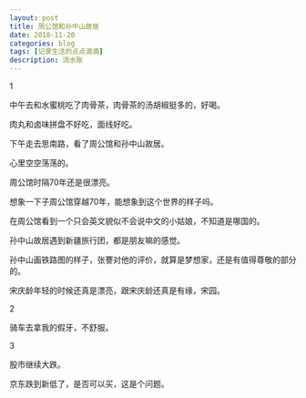 ```yaml
---
layout: post
title: 周公馆和孙中山故居
date: 2018-11-20
categories: blog
tags: [记录生活的点点滴滴]
description: 流水账
---
```


1 

中午去和水蜜桃吃了肉骨茶，肉骨茶的汤胡椒挺多的，好喝。

肉丸和卤味拼盘不好吃，面线好吃。

下午走去思南路，看了周公馆和孙中山故居。

心里空空荡荡的。

周公馆时隔70年还是很漂亮。

想象一下子周公馆穿越70年，能想象到这个世界的样子吗。

在周公馆看到一个只会英文貌似不会说中文的小姑娘，不知道是哪国的。

孙中山故居遇到新疆旅行团，都是朋友嘛的感觉。 

孙中山画铁路图的样子，张謇对他的评价，就算是梦想家，还是有值得尊敬的部分的。

宋庆龄年轻的时候还真是漂亮，跟宋庆龄还真是有缘，宋园。

2

骑车去拿我的假牙，不舒服。

3

股市继续大跌。

京东跌到新低了，是否可以买，这是个问题。





